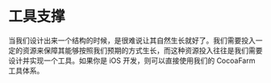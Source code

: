 # 工具支撑

当我们设计出来一个结构的时候，是很难说让其自然生长就好了。我们需要投入一定的资源来保障其能够按照我们预期的方式生长，而这种资源投入往往是我们需要设计并实现一个工具。如果你是 iOS 开发，则可以直接使用我们的 CocoaFarm 工具体系。
